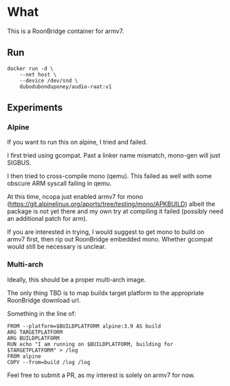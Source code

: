 # What

This is a RoonBridge container for armv7.

## Run

```
docker run -d \
    --net host \
    --device /dev/snd \
    dubodubonduponey/audio-raat:v1
```

## Experiments

### Alpine

If you want to run this on alpine, I tried and failed.

I first tried using gcompat. Past a linker name mismatch, mono-gen will just SIGBUS.

I then tried to cross-compile mono (qemu). This failed as well with some obscure ARM syscall failing in qemu.

At this time, ncopa just enabled armv7 for mono (https://git.alpinelinux.org/aports/tree/testing/mono/APKBUILD) albeit the package is not yet there
and my own try at compiling it failed (possibly need an additional patch for arm).

If you are interested in trying, I would suggest to get mono to build on armv7 first, then rip out RoonBridge embedded mono.
Whether gcompat would still be necessary is unclear.

### Multi-arch

Ideally, this should be a proper multi-arch image.

The only thing TBD is to map buildx target platform to the appropriate RoonBridge download url.

Something in the line of:

```
FROM --platform=$BUILDPLATFORM alpine:3.9 AS build
ARG TARGETPLATFORM
ARG BUILDPLATFORM
RUN echo "I am running on $BUILDPLATFORM, building for $TARGETPLATFORM" > /log
FROM alpine
COPY --from=build /log /log
```

Feel free to submit a PR, as my interest is solely on armv7 for now.
